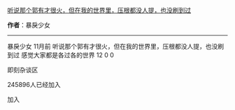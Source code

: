 

[听说那个郭有才很火，但在我的世界里，压根都没人提，也没刷到过](https://m.okjike.com/originalPosts/664fea81c023a3f12e059bf1?s=ewoidSI6ICI1N2Y0ZGFjYWI2YzFlNTEzMDBiMDQyNmQiCn0=)

**作者**：暴戾少女

---

暴戾少女
11月前
听说那个郭有才很火，但在我的世界里，压根都没人提，也没刷到过
感觉大家都是各过各的世界
12
0
0

即刻杂谈区

245896人已经加入

加入

